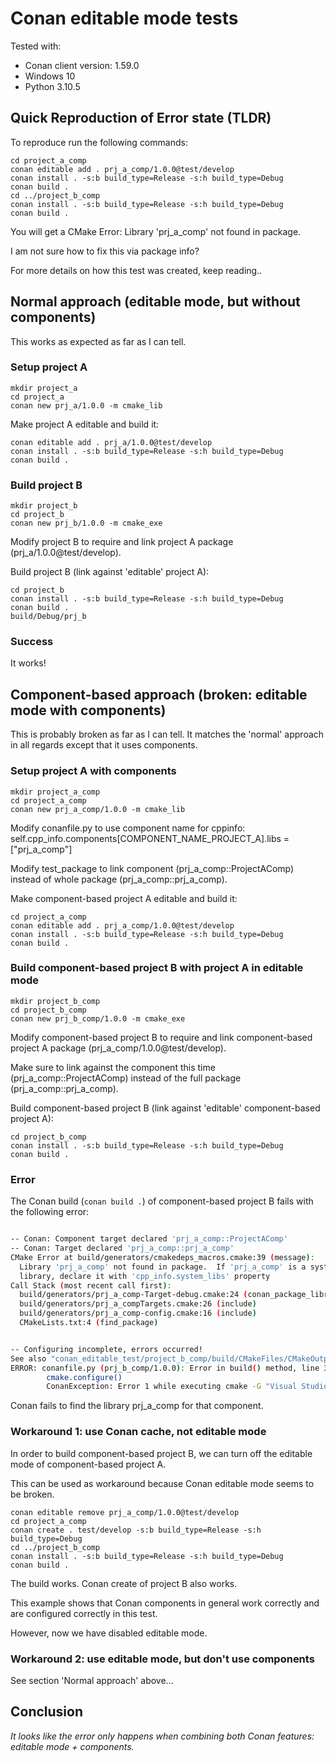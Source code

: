 # Conan editable mode tests

Tested with:

- Conan client version: 1.59.0
- Windows 10
- Python 3.10.5

## Quick Reproduction of Error state (TLDR)

To reproduce run the following commands:

    cd project_a_comp
    conan editable add . prj_a_comp/1.0.0@test/develop
    conan install . -s:b build_type=Release -s:h build_type=Debug
    conan build .
    cd ../project_b_comp
    conan install . -s:b build_type=Release -s:h build_type=Debug
    conan build .

You will get a CMake Error:  Library 'prj_a_comp' not found in package.

I am not sure how to fix this via package info?

For more details on how this test was created, keep reading..

## Normal approach (editable mode, but without components)

This works as expected as far as I can tell.

### Setup project A

    mkdir project_a
    cd project_a
    conan new prj_a/1.0.0 -m cmake_lib

Make project A editable and build it:

    conan editable add . prj_a/1.0.0@test/develop
    conan install . -s:b build_type=Release -s:h build_type=Debug
    conan build .

### Build project B

    mkdir project_b
    cd project_b
    conan new prj_b/1.0.0 -m cmake_exe

Modify project B to require and link project A package (prj_a/1.0.0@test/develop).

Build project B (link against 'editable' project A):

    cd project_b
    conan install . -s:b build_type=Release -s:h build_type=Debug
    conan build .
    build/Debug/prj_b

### Success

It works!

## Component-based approach (broken: editable mode with components)

This is probably broken as far as I can tell. It matches the 'normal' approach in all regards except that it uses components.

### Setup project A with components

    mkdir project_a_comp
    cd project_a_comp
    conan new prj_a_comp/1.0.0 -m cmake_lib

Modify conanfile.py to use component name for cppinfo: self.cpp_info.components[COMPONENT_NAME_PROJECT_A].libs = ["prj_a_comp"]

Modify test_package to link component (prj_a_comp::ProjectAComp) instead of whole package (prj_a_comp::prj_a_comp).

Make component-based project A editable and build it:

    cd project_a_comp
    conan editable add . prj_a_comp/1.0.0@test/develop
    conan install . -s:b build_type=Release -s:h build_type=Debug
    conan build .

### Build component-based project B with project A in editable mode

    mkdir project_b_comp
    cd project_b_comp
    conan new prj_b_comp/1.0.0 -m cmake_exe

Modify component-based project B to require and link component-based project A package (prj_a_comp/1.0.0@test/develop).

Make sure to link against the component this time (prj_a_comp::ProjectAComp) instead of the full package (prj_a_comp::prj_a_comp).

Build component-based project B (link against 'editable' component-based project A):

    cd project_b_comp
    conan install . -s:b build_type=Release -s:h build_type=Debug
    conan build .

### Error

The Conan build (`conan build .`) of component-based project B fails with the following error:

```bash

-- Conan: Component target declared 'prj_a_comp::ProjectAComp'
-- Conan: Target declared 'prj_a_comp::prj_a_comp'
CMake Error at build/generators/cmakedeps_macros.cmake:39 (message):
  Library 'prj_a_comp' not found in package.  If 'prj_a_comp' is a system
  library, declare it with 'cpp_info.system_libs' property
Call Stack (most recent call first):
  build/generators/prj_a_comp-Target-debug.cmake:24 (conan_package_library_targets)
  build/generators/prj_a_compTargets.cmake:26 (include)
  build/generators/prj_a_comp-config.cmake:16 (include)
  CMakeLists.txt:4 (find_package)


-- Configuring incomplete, errors occurred!
See also "conan_editable_test/project_b_comp/build/CMakeFiles/CMakeOutput.log".
ERROR: conanfile.py (prj_b_comp/1.0.0): Error in build() method, line 37
        cmake.configure()
        ConanException: Error 1 while executing cmake -G "Visual Studio 16 2019" -DCMAKE_TOOLCHAIN_FILE="conan_editable_test/project_b_comp/build/generators/conan_toolchain.cmake" -DCMAKE_POLICY_DEFAULT_CMP0091="NEW" "conan_editable_test\project_b_comp\."

```

Conan fails to find the library prj_a_comp for that component.

### Workaround 1: use Conan cache, not editable mode

In order to build component-based project B, we can turn off the editable mode of component-based project A.

This can be used as workaround because Conan editable mode seems to be broken.

    conan editable remove prj_a_comp/1.0.0@test/develop
    cd project_a_comp
    conan create . test/develop -s:b build_type=Release -s:h build_type=Debug
    cd ../project_b_comp
    conan install . -s:b build_type=Release -s:h build_type=Debug
    conan build .

The build works. Conan create of project B also works.

This example shows that Conan components in general work correctly and are configured correctly in this test.

However, now we have disabled editable mode.

### Workaround 2: use editable mode, but don't use components

See section 'Normal approach' above...

## Conclusion

*It looks like the error only happens when combining both Conan features: editable mode + components.*
